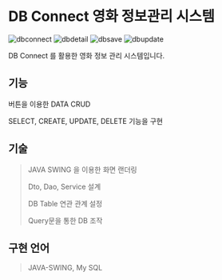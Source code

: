 # DB Connect 영화 정보관리 시스템

![dbconnect](https://user-images.githubusercontent.com/102580800/181467742-6402a969-6490-40ae-a1e9-d71c95aa99b5.png)
![dbdetail](https://user-images.githubusercontent.com/102580800/181467773-e6d618ab-1bd8-430d-a56a-f4b343c5a155.png)
![dbsave](https://user-images.githubusercontent.com/102580800/181467792-b1fe206c-1448-4392-a21d-97a95eb18b9b.png)
![dbupdate](https://user-images.githubusercontent.com/102580800/181467802-df8e0a8f-3f58-4d22-aa47-90e1716417b0.png)

DB Connect 를 활용한 영화 정보 관리 시스템입니다.

## **기능**

버튼을 이용한 DATA CRUD

SELECT, CREATE, UPDATE, DELETE 기능을 구현

## **기술**

> JAVA SWING 을 이용한 화면 랜더링
> 
> 
> Dto, Dao, Service 설계
> 
> DB Table 연관 관계 설정
> 
> Query문을 통한 DB 조작
> 

## **구현 언어**

> JAVA-SWING, My SQL
>

